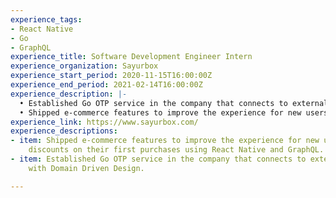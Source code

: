 ```yaml
---
experience_tags:
- React Native
- Go
- GraphQL
experience_title: Software Development Engineer Intern
experience_organization: Sayurbox
experience_start_period: 2020-11-15T16:00:00Z
experience_end_period: 2021-02-14T16:00:00Z
experience_description: |-
  • Established Go OTP service in the company that connects to external SMS gateway with Domain Driven Design.
  • Shipped e-commerce features to improve the experience for new users by enabling discounts on their first purchases using React Native and GraphQL.
experience_link: https://www.sayurbox.com/
experience_descriptions:
- item: Shipped e-commerce features to improve the experience for new users by enabling
    discounts on their first purchases using React Native and GraphQL.
- item: Established Go OTP service in the company that connects to external SMS gateway
    with Domain Driven Design.

---
```

